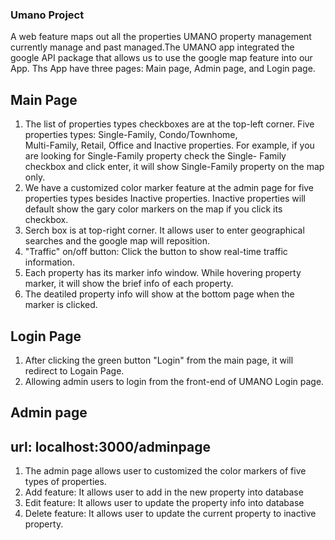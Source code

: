 ### Umano Project ###
A web feature maps out all the properties UMANO property management currently manage and past managed.The UMANO app integrated the google API package that allows us to use the google map feature into our App. Ths App have three pages: Main page, Admin page, and Login page.

  ## Main Page ##
  1. The list of properties types checkboxes are at the top-left corner. Five properties types: Single-Family, Condo/Townhome,  
     Multi-Family, Retail, Office and Inactive properties. For example, if you are looking for Single-Family property check the Single-          Family checkbox and click enter, it will show Single-Family property on the map only.
  2. We have a customized color marker feature at the admin page for five properties types besides Inactive properties. Inactive              properties will default show the gary color markers on the map if you click its checkbox.
  3. Serch box is at top-right corner. It allows user to enter geographical searches and the google map will reposition.
  4. "Traffic" on/off button: Click the button to show real-time traffic information.
  5. Each property has its marker info window. While hovering property marker, it will show the brief info of each property.
  6. The deatiled property info will show at the bottom page when the marker is clicked. 

  ## Login Page ##
  1. After clicking the green button "Login" from the main page, it will redirect to Logain Page.
  2. Allowing admin users to login from the front-end of UMANO Login page.

  ## Admin page ##
  ## url: localhost:3000/adminpage
  1. The admin page allows user to customized the color markers of five types of properties. 
  2. Add feature: It allows user to add in the new property into database
  3. Edit feature: It allows user to update the property info into database 
  4. Delete feature: It allows user to update the current property to inactive property.
  






  

